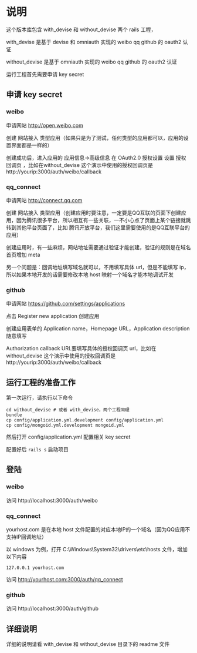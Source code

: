 # 说明
这个版本库包含 with_devise 和 without_devise 两个 rails 工程，

with_devise 是基于 devise 和 omniauth 实现的 weibo qq github 的 oauth2 认证

without_devise 是基于 omniauth 实现的 weibo qq github 的 oauth2 认证

运行工程首先需要申请 key secret

## 申请 key secret

### weibo
申请网站 http://open.weibo.com

创建 网站接入 类型应用（如果只是为了测试，任何类型的应用都可以，应用的设置界面都是一样的）

创建成功后，进入应用的 应用信息->高级信息 在 OAuth2.0 授权设置 设置 授权回调页
，比如在without_devise 这个演示中使用的授权回调页是 http://yourip:3000/auth/weibo/callback

### qq_connect
申请网站 http://connect.qq.com

创建 网站接入 类型应用（创建应用时要注意，一定要是QQ互联的页面下创建应用，因为腾讯很多平台，所以相互有一些关联，一不小心点了页面上某个链接就跳转到其他平台页面了，比如 腾讯开放平台，我们这里需要使用的是QQ互联平台的应用）

创建应用时，有一些麻烦，网站地址需要通过验证才能创建，验证的规则是在域名首页增加 meta

另一个问题是：回调地址填写域名就可以，不用填写具体 url，但是不能填写 ip， 所以如果本地开发的话需要修改本地 host 映射一个域名才能本地调试开发

### github
申请网站 https://github.com/settings/applications

点击 Register new application 创建应用

创建应用表单的 Application name，Homepage URL，Application description 随意填写

Authorization callback URL要填写具体的授权回调页 url，比如在without_devise 这个演示中使用的授权回调页是 http://yourip:3000/auth/weibo/callback

## 运行工程的准备工作
第一次运行，请执行以下命令
```
cd without_devise # 或者 with_devise，两个工程同理
bundle
cp config/application.yml.development config/application.yml
cp config/mongoid.yml.development mongoid.yml

```
然后打开 config/application.yml 配置相关 key secret

配置好后 ```rails s``` 启动项目

## 登陆

### weibo
访问 http://localhost:3000/auth/weibo

### qq_connect

yourhost.com 是在本地 host 文件配置的对应本地IP的一个域名（因为QQ应用不支持IP回调地址） 

以 windows 为例，打开 C:\Windows\System32\drivers\etc\hosts 文件，增加以下内容
```
127.0.0.1 yourhost.com
```

访问 http://yourhost.com:3000/auth/qq_connect

### github
访问 http://localhost:3000/auth/github

## 详细说明
详细的说明请看 with_devise 和 without_devise 目录下的 readme 文件